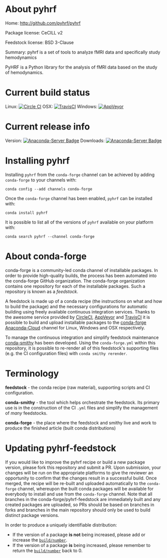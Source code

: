 About pyhrf
===========

Home: http://github.com/pyhrf/pyhrf

Package license: CeCILL v2

Feedstock license: BSD 3-Clause

Summary: pyhrf is a set of tools to analyze fMRI data and specifically study hemodynamics

PyHRF is a Python library for the analysis of fMRI data based on the study of hemodynamics.


Current build status
====================

Linux: [![Circle CI](https://circleci.com/gh/conda-forge/pyhrf-feedstock.svg?style=shield)](https://circleci.com/gh/conda-forge/pyhrf-feedstock)
OSX: [![TravisCI](https://travis-ci.org/conda-forge/pyhrf-feedstock.svg?branch=master)](https://travis-ci.org/conda-forge/pyhrf-feedstock)
Windows: [![AppVeyor](https://ci.appveyor.com/api/projects/status/github/conda-forge/pyhrf-feedstock?svg=True)](https://ci.appveyor.com/project/conda-forge/pyhrf-feedstock/branch/master)

Current release info
====================
Version: [![Anaconda-Server Badge](https://anaconda.org/conda-forge/pyhrf/badges/version.svg)](https://anaconda.org/conda-forge/pyhrf)
Downloads: [![Anaconda-Server Badge](https://anaconda.org/conda-forge/pyhrf/badges/downloads.svg)](https://anaconda.org/conda-forge/pyhrf)

Installing pyhrf
================

Installing `pyhrf` from the `conda-forge` channel can be achieved by adding `conda-forge` to your channels with:

```
conda config --add channels conda-forge
```

Once the `conda-forge` channel has been enabled, `pyhrf` can be installed with:

```
conda install pyhrf
```

It is possible to list all of the versions of `pyhrf` available on your platform with:

```
conda search pyhrf --channel conda-forge
```


About conda-forge
=================

conda-forge is a community-led conda channel of installable packages.
In order to provide high-quality builds, the process has been automated into the
conda-forge GitHub organization. The conda-forge organization contains one repository
for each of the installable packages. Such a repository is known as a *feedstock*.

A feedstock is made up of a conda recipe (the instructions on what and how to build
the package) and the necessary configurations for automatic building using freely
available continuous integration services. Thanks to the awesome service provided by
[CircleCI](https://circleci.com/), [AppVeyor](http://www.appveyor.com/)
and [TravisCI](https://travis-ci.org/) it is possible to build and upload installable
packages to the [conda-forge](https://anaconda.org/conda-forge)
[Anaconda-Cloud](http://docs.anaconda.org/) channel for Linux, Windows and OSX respectively.

To manage the continuous integration and simplify feedstock maintenance
[conda-smithy](http://github.com/conda-forge/conda-smithy) has been developed.
Using the ``conda-forge.yml`` within this repository, it is possible to re-render all of
this feedstock's supporting files (e.g. the CI configuration files) with ``conda smithy rerender``.


Terminology
===========

**feedstock** - the conda recipe (raw material), supporting scripts and CI configuration.

**conda-smithy** - the tool which helps orchestrate the feedstock.
                   Its primary use is in the construction of the CI ``.yml`` files
                   and simplify the management of *many* feedstocks.

**conda-forge** - the place where the feedstock and smithy live and work to
                  produce the finished article (built conda distributions)


Updating pyhrf-feedstock
========================

If you would like to improve the pyhrf recipe or build a new
package version, please fork this repository and submit a PR. Upon submission,
your changes will be run on the appropriate platforms to give the reviewer an
opportunity to confirm that the changes result in a successful build. Once
merged, the recipe will be re-built and uploaded automatically to the
`conda-forge` channel, whereupon the built conda packages will be available for
everybody to install and use from the `conda-forge` channel.
Note that all branches in the conda-forge/pyhrf-feedstock are
immediately built and any created packages are uploaded, so PRs should be based
on branches in forks and branches in the main repository should only be used to
build distinct package versions.

In order to produce a uniquely identifiable distribution:
 * If the version of a package **is not** being increased, please add or increase
   the [``build/number``](http://conda.pydata.org/docs/building/meta-yaml.html#build-number-and-string).
 * If the version of a package **is** being increased, please remember to return
   the [``build/number``](http://conda.pydata.org/docs/building/meta-yaml.html#build-number-and-string)
   back to 0.
